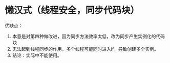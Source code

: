 # 懒汉式（线程安全，同步代码块）

优缺点：

1. 本意是对第四种做改进，因为同步方法效率太低，改为同步产生实例化的代码块
2. 无法起到线程同步的作用，多个线程可能同时进入if，导致创建多个实例。
3. 结论：实际中不能使用。
